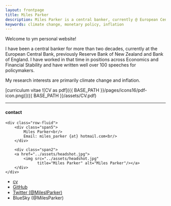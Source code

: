 ```yaml
---
layout: frontpage
title: Miles Parker
description: Miles Parker is a central banker, currently @ European Central Bank 
keywords: climate change, monetary policy, inflation
---
```


Welcome to ym personal website!

I have been a central banker for more than two decades, currently at the European Central Bank, previously Reserve Bank of New Zealand and Bank of England. I have worked in that time in positions across Economics and Financial Stability and have written well over 100 speeches for policymakers.

My research interests are primarily climate change and inflation.

[curriculum vitae ![CV as pdf]({{ BASE_PATH }}/pages/icons16/pdf-icon.png)]({{ BASE_PATH }}/assets/CV.pdf)<br/>


---


<div class="container">
<h4><a name="contact"></a>contact</h4>

    <div class="row-fluid">
        <div class="span5">
            Miles Parker<br/>
            Email: miles_parker {at} hotmail.com<br/>
        </div>

        <div class="span2">
        <a href="../assets/headshot.jpg">
            <img src="../assets/headshot.jpg"
                  title="Miles Parker" alt="Miles Parker"/></a>
        </div>
    </div>
</div>

<div class="navbar">
  <div class="navbar-inner">
      <ul class="nav">
          <li><a href="{{ BASE_PATH }}/assets/CV.pdf">cv</a></li>
          <li><a href="https://github.com/MilesIParkers">GitHub</a></li>
          <li><a href="https://twitter.com/MilesIParker">Twitter (@MilesIParker)</a></li>
      <li><a>BlueSky (@MilesParker)</a></li>
      </ul>
  </div>
</div>